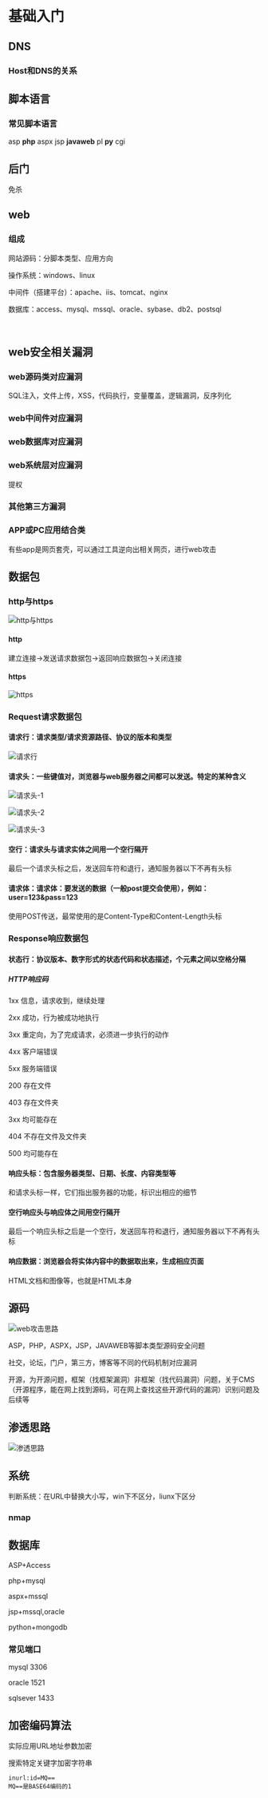 # 基础入门

## DNS

### Host和DNS的关系



## 脚本语言

### 常见脚本语言

asp **php** aspx jsp **javaweb** pl **py** cgi



## 后门

免杀



## web

### 组成

网站源码：分脚本类型、应用方向

操作系统：windows、linux

中间件（搭建平台）：apache、iis、tomcat、nginx

数据库：access、mysql、mssql、oracle、sybase、db2、postsql

​    

## web安全相关漏洞

### web源码类对应漏洞

SQL注入，文件上传，XSS，代码执行，变量覆盖，逻辑漏洞，反序列化

### web中间件对应漏洞

### web数据库对应漏洞

### web系统层对应漏洞

提权

### 其他第三方漏洞

### APP或PC应用结合类

有些app是网页套壳，可以通过工具逆向出相关网页，进行web攻击



## 数据包

### http与https

![http与https](图片/http与https.png)

#### http

建立连接->发送请求数据包->返回响应数据包->关闭连接

#### https

![https](图片/https.png)



### Request请求数据包

#### 请求行：请求类型/请求资源路径、协议的版本和类型

![请求行](图片/请求行.png)

#### 请求头：一些键值对，浏览器与web服务器之间都可以发送。特定的某种含义

![请求头-1](图片/请求头-1.png)

![请求头-2](图片/请求头-2.png)

![请求头-3](图片/请求头-3.png)

#### 空行：请求头与请求实体之间用一个空行隔开

最后一个请求头标之后，发送回车符和退行，通知服务器以下不再有头标

#### 请求体：请求体：要发送的数据（一般post提交会使用），例如：user=123&pass=123

使用POST传送，最常使用的是Content-Type和Content-Length头标

### Response响应数据包

#### 状态行：协议版本、数字形式的状态代码和状态描述，个元素之间以空格分隔

##### HTTP响应码

1xx	信息，请求收到，继续处理

2xx	成功，行为被成功地执行

3xx	重定向，为了完成请求，必须进一步执行的动作

4xx	客户端错误

5xx	服务端错误



200	存在文件

403	存在文件夹

3xx	均可能存在

404	不存在文件及文件夹

500	均可能存在

#### 响应头标：包含服务器类型、日期、长度、内容类型等

和请求头标一样，它们指出服务器的功能，标识出相应的细节

#### 空行响应头与响应体之间用空行隔开

最后一个响应头标之后是一个空行，发送回车符和退行，通知服务器以下不再有头标

#### 响应数据：浏览器会将实体内容中的数据取出来，生成相应页面

HTML文档和图像等，也就是HTML本身



## 源码

![web攻击思路](图片/web攻击思路.png)

ASP，PHP，ASPX，JSP，JAVAWEB等脚本类型源码安全问题

社交，论坛，门户，第三方，博客等不同的代码机制对应漏洞

开源，为开源问题，框架（找框架漏洞）非框架（找代码漏洞）问题，关于CMS（开源程序，能在网上找到源码，可在网上查找这些开源代码的漏洞）识别问题及后续等



## 渗透思路

![渗透思路](图片/渗透思路.png)



## 系统

判断系统：在URL中替换大小写，win下不区分，liunx下区分



### nmap  



## 数据库

ASP+Access

php+mysql

aspx+mssql

jsp+mssql,oracle

python+mongodb

### 常见端口

mysql	3306

oracle	1521

sqlsever	1433

## 加密编码算法

实际应用URL地址参数加密

搜索特定关键字加密字符串

```url
inurl:id=MQ==
MQ==是BASE64编码的1
```

